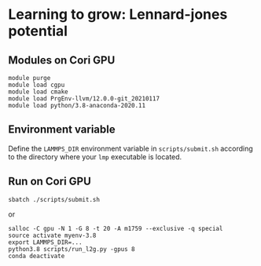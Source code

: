 # Learning to grow: Lennard-jones potential

## Modules on Cori GPU

```
module purge 
module load cgpu 
module load cmake 
module load PrgEnv-llvm/12.0.0-git_20210117
module load python/3.8-anaconda-2020.11 
```

## Environment variable

Define the `LAMMPS_DIR` environment variable in `scripts/submit.sh` according to the directory where your `lmp` executable is located.

## Run on Cori GPU

```
sbatch ./scripts/submit.sh
```

or


```
salloc -C gpu -N 1 -G 8 -t 20 -A m1759 --exclusive -q special
source activate myenv-3.8
export LAMMPS_DIR=...
python3.8 scripts/run_l2g.py -gpus 8
conda deactivate
```


